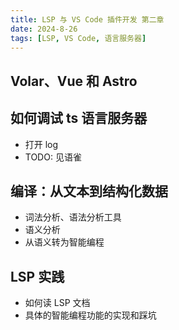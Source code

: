 ```yaml
---
title: LSP 与 VS Code 插件开发 第二章
date: 2024-8-26
tags: [LSP, VS Code, 语言服务器]
---
```


## Volar、Vue 和 Astro

## 如何调试 ts 语言服务器

- 打开 log
- TODO: 见语雀

## 编译：从文本到结构化数据

- 词法分析、语法分析工具
- 语义分析
- 从语义转为智能编程

## LSP 实践

- 如何读 LSP 文档
- 具体的智能编程功能的实现和踩坑
